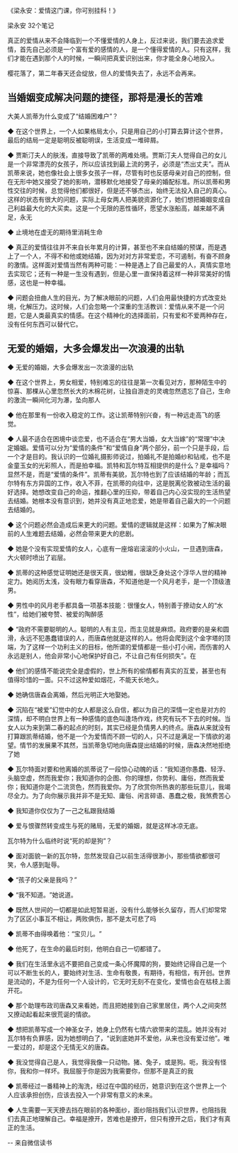 《梁永安：爱情这门课，你可别挂科！》

梁永安
32个笔记



真正的爱情从来不会降临到一个不懂爱情的人身上，反过来说，我们要去追求爱情，首先自己必须是一个富有爱的感情的人，是一个懂得爱情的人。只有这样，我们才能在遇到那个人的时候，一瞬间把真爱识别出来，你才能全身心地投入。


樱花落了，第二年春天还会绽放，但人的爱情失去了，永远不会再来。



##  当婚姻变成解决问题的捷径，那将是漫长的苦难

大美人凯蒂为什么变成了“结婚困难户”？

◆ 在这个世界上，一个人如果格局太小，只是用自己的小打算去算计这个世界，最后的结局一定是聪明反被聪明误，生活变成一堆碎屑。

◆ 贾斯汀夫人的肤浅，直接导致了凯蒂的两难处境。贾斯汀夫人觉得自己的女儿是一个非常漂亮的女孩子，所以应该找到最上流的男子，必须是“杰出丈夫”​。而从凯蒂来说，她也像社会上很多女孩子一样，尽管有时也反感母亲对自己的控制，但在无形中她又接受了她的影响，潜移默化地接受了母亲的婚配标准。所以凯蒂和男性交往的时候，总觉得他们都很好，但是还不够杰出，始终无法投入自己的真心。这样的状态有很大的问题，实际上母女两人把美貌资源化了，她们想把婚姻变成自己利益最大化的大买卖。这是一个无限的恶性循环，愿望水涨船高，越来越不满足，永无

◆ 止境地在虚无的期待里消耗生命

◆ 真正的爱情往往并不来自长年累月的计算，甚至也不来自结婚的预谋，而是遇上了一个人，不得不和他或她结婚，因为对对方非常爱恋，不可遏制，有奋不顾身的激情。这样面对爱情当然有两种可能：一种是遇上了自己最爱的人，真情实意地去实现它；还有一种是一生没有遇到，但是心里一直保持着这样一种非常美好的情感，这也是一种幸福。

◆ 问题会扭曲人生的目光，为了解决眼前的问题，人们会用最快捷的方式改变处境，化解压力。这时候，人们会忽略一个深重的生活教训：爱情从来不是一个问题，它是人类最真实的情感。在这个精神化的选择面前，只有爱和不爱两种存在，没有任何东西可以替代它。


## 无爱的婚姻，大多会爆发出一次浪漫的出轨

◆ 无爱的婚姻，大多会爆发出一次浪漫的出轨

◆ 在这个世界上，男女相爱，特别难忘的往往是第一次看见对方，那种陌生中的惊喜、那棵从心里忽然长大的木棉花树，让独自游走的灵魂忽然遗忘了自己，生命的激流一瞬间化河为瀑，坠向那人

◆ 他在那里有一份收入稳定的工作。这让凯蒂特别兴奋，有一种远走高飞的感觉。

◆ 人最不适合在困境中谈恋爱，也不适合在“男大当婚，女大当嫁”的“常理”中决定婚姻。爱情可以分为“爱情的条件”和“爱情自身”两个部分，前一个只是手段，后一个才是目的。我认识的一位婚礼摄影师说过，拍婚礼不是拍婚纱和钻戒，也不是金童玉女的光彩照人，而是拍幸福。凯特和瓦尔特互相提供的是什么？是幸福吗？显然不是，而是“爱情的条件”​。凯蒂有美貌，瓦尔特也到了应该结婚的年龄；而瓦尔特有东方异国的工作，收入不菲，在凯蒂的向往中，这是脱离伦敦被动生活的最好选择。她想改变自己的命运，推翻心里的压抑，带着自己内心没实现的生活热望去结婚。她根本没有意识到，她并没有真正地恋爱，她是带着自己最大的一个问题去结婚的。

◆ 这个问题必然会造成后来更大的问题。爱情的逻辑就是这样：如果为了解决眼前的人生难题去结婚，必然会带来更大的悲剧。

◆ 她是个没有实现爱情的女人，心底有一座熔岩滚滚的小火山，一旦遇到唐森，大火顿时喷出了岩层。

◆ 凯蒂的这种感觉证明她还是很天真，很幼稚，很缺乏身处这个浮华人世的精神定力。她阅历太浅，没有眼力看穿唐森，不知道他是一个风月老手，是一个顶级渣男。

◆ 男性中的风月老手都具备一项基本技能：很懂女人，特别善于撩动女人的“水性”​，给她们被夸赞、被爱的陶醉感

◆ “政府不需要聪明的人。聪明的人有主见，而主见就是麻烦。政府要的是亲和圆滑，永远不犯愚蠢错误的人，而唐森他就是这样的人。他将会爬到这个金字塔的顶端，为了这样一个功利主义的目标，他所谓的爱情都是一些小打小闹，而伤害的人永远是别人，他会非常小心地保护好自己，不让自己有任何损失”​。在

◆ 他们的感情不能说完全是虚假的，世上所有的偷情都有真实的互爱，甚至也有值得珍惜的一面。只不过这种爱如烟花，不能天长地久。

◆ 她确信唐森会离婚，然后光明正大地娶她。

◆ 沉陷在“被爱”幻觉中的女人都是这么自信，都以为自己的深情一定也是对方的深情，却不明白世界上有一种感情的底色叫逢场作戏，终究有玩不下去的时候。当女人以为来到第二春的起点的时刻，其实已经是负情男人的终点。唐森从来就没有打算跟凯蒂结婚，他不是一个为爱情而不顾一切的人，只不过是满足一下情欲的渴望。情节的发展果不其然，当凯蒂急切地向唐森提出结婚的时候，唐森决然地拒绝了她

◆ 瓦尔特面对要和他离婚的凯蒂说了一段惊心动魄的话：​“我知道你愚蠢、轻浮、头脑空虚，然而我爱你；我知道你的企图、你的理想，你势利、庸俗，然而我爱你；我知道你是个二流货色，然而我爱你。为了欣赏你所热衷的那些玩意儿，我竭尽全力。为了向你展示我并非不是无知、庸俗、闲言碎语、愚蠢之极，我煞费苦心

◆ 我知道你仅仅为了一己之私跟我结婚

◆ 爱与恨骤然转变成生与死的赌局，无爱的婚姻，就是这样冰凉无底。


瓦尔特为什么临终时说“死的却是狗”？

◆ 面对面貌一新的瓦尔特，忽然发现自己以前生活得很渺小，那些情欲都很可笑，令人感到耻辱。

◆ “孩子的父亲是我吗？​”

◆ “我不知道。​”她说道。

◆ 既然人世间的一切都是如此短暂易逝，没有什么能够长久留存，而人们却常常为了区区小事互不相让，两败俱伤，那不是太可悲了吗

◆ 凯蒂不由得唤着他：​“宝贝儿。​”

◆ 他死了，在生命的最后时刻，他明白自己一切都错了。

◆ 我们在生活里永远不要把自己变成一条心怀魔障的狗，要始终记得自己是一个可以不断生长的人，要始终对生活、生命有敬畏，有期待，有相信，有开创。世界是流动的，不是为任何一个人设计的，它无时无刻不在变化，爱情也会在枯枝上面开花。

◆ 那个助理布政司唐森又来看她，而且把她接到自己家里居住，两个人之间突然又撩动起看起来很荒诞的情欲。

◆ 想把凯蒂写成一个神圣女子，她身上仍然有七情六欲带来的混乱。她并没有对瓦尔特有负罪感，因为她想明白了，​“说到底她并不爱他，从来也没有爱过他”​。唯一爱过的，却是这个无情无义的唐森。

◆ 我没觉得自己是人，我觉得我像一只动物。猪、兔子，或是狗。呃，我没有怪你，我和你一样坏。我屈服于你是因为我需要你，但那不是真正的我

◆ 凯蒂经过一番精神上的淘洗，经过在中国的经历，她意识到在这个世界上一个人应该承担创伤，应该去投入一个非常有意义的未来。

◆ 人生需要一天天撩去挡在眼前的各种面纱，面纱阻挡我们认识世界，也阻挡我们去真正地理解自己。幸福是撩开，苦难也是撩开，但只有撩开之后，我们才有真正的生活。

-- 来自微信读书
